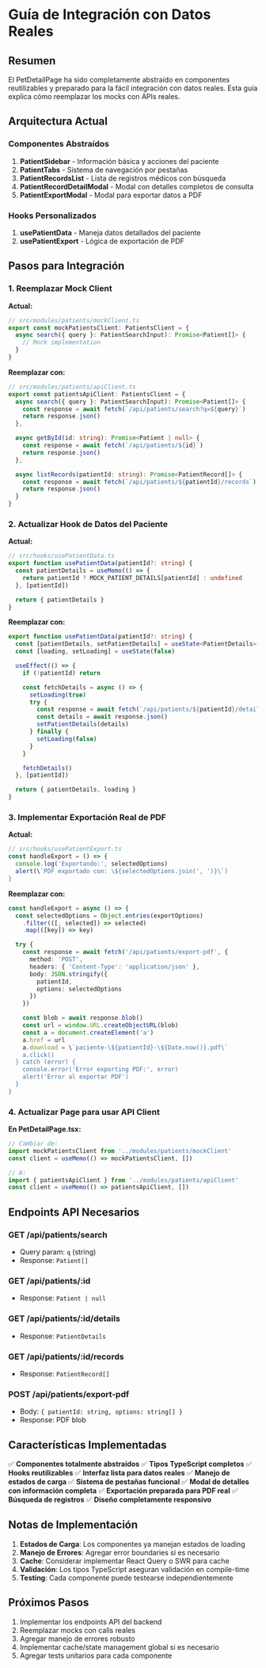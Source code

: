 # Guía de Integración con Datos Reales

## Resumen

El PetDetailPage ha sido completamente abstraído en componentes reutilizables y preparado para la fácil integración con datos reales. Esta guía explica cómo reemplazar los mocks con APIs reales.

## Arquitectura Actual

### Componentes Abstraídos

1. **PatientSidebar** - Información básica y acciones del paciente
2. **PatientTabs** - Sistema de navegación por pestañas
3. **PatientRecordsList** - Lista de registros médicos con búsqueda
4. **PatientRecordDetailModal** - Modal con detalles completos de consulta
5. **PatientExportModal** - Modal para exportar datos a PDF

### Hooks Personalizados

1. **usePatientData** - Maneja datos detallados del paciente
2. **usePatientExport** - Lógica de exportación de PDF

## Pasos para Integración

### 1. Reemplazar Mock Client

**Actual:**
```typescript
// src/modules/patients/mockClient.ts
export const mockPatientsClient: PatientsClient = {
  async search({ query }: PatientSearchInput): Promise<Patient[]> {
    // Mock implementation
  }
}
```

**Reemplazar con:**
```typescript
// src/modules/patients/apiClient.ts
export const patientsApiClient: PatientsClient = {
  async search({ query }: PatientSearchInput): Promise<Patient[]> {
    const response = await fetch(`/api/patients/search?q=${query}`)
    return response.json()
  },

  async getById(id: string): Promise<Patient | null> {
    const response = await fetch(`/api/patients/${id}`)
    return response.json()
  },

  async listRecords(patientId: string): Promise<PatientRecord[]> {
    const response = await fetch(`/api/patients/${patientId}/records`)
    return response.json()
  }
}
```

### 2. Actualizar Hook de Datos del Paciente

**Actual:**
```typescript
// src/hooks/usePatientData.ts
export function usePatientData(patientId?: string) {
  const patientDetails = useMemo(() => {
    return patientId ? MOCK_PATIENT_DETAILS[patientId] : undefined
  }, [patientId])

  return { patientDetails }
}
```

**Reemplazar con:**
```typescript
export function usePatientData(patientId?: string) {
  const [patientDetails, setPatientDetails] = useState<PatientDetails>()
  const [loading, setLoading] = useState(false)

  useEffect(() => {
    if (!patientId) return

    const fetchDetails = async () => {
      setLoading(true)
      try {
        const response = await fetch(`/api/patients/${patientId}/details`)
        const details = await response.json()
        setPatientDetails(details)
      } finally {
        setLoading(false)
      }
    }

    fetchDetails()
  }, [patientId])

  return { patientDetails, loading }
}
```

### 3. Implementar Exportación Real de PDF

**Actual:**
```typescript
// src/hooks/usePatientExport.ts
const handleExport = () => {
  console.log('Exportando:', selectedOptions)
  alert(\`PDF exportado con: \${selectedOptions.join(', ')}\`)
}
```

**Reemplazar con:**
```typescript
const handleExport = async () => {
  const selectedOptions = Object.entries(exportOptions)
    .filter(([, selected]) => selected)
    .map(([key]) => key)

  try {
    const response = await fetch('/api/patients/export-pdf', {
      method: 'POST',
      headers: { 'Content-Type': 'application/json' },
      body: JSON.stringify({
        patientId,
        options: selectedOptions
      })
    })

    const blob = await response.blob()
    const url = window.URL.createObjectURL(blob)
    const a = document.createElement('a')
    a.href = url
    a.download = \`paciente-\${patientId}-\${Date.now()}.pdf\`
    a.click()
  } catch (error) {
    console.error('Error exporting PDF:', error)
    alert('Error al exportar PDF')
  }
}
```

### 4. Actualizar Page para usar API Client

**En PetDetailPage.tsx:**
```typescript
// Cambiar de:
import mockPatientsClient from '../modules/patients/mockClient'
const client = useMemo(() => mockPatientsClient, [])

// A:
import { patientsApiClient } from '../modules/patients/apiClient'
const client = useMemo(() => patientsApiClient, [])
```

## Endpoints API Necesarios

### GET /api/patients/search
- Query param: `q` (string)
- Response: `Patient[]`

### GET /api/patients/:id
- Response: `Patient | null`

### GET /api/patients/:id/details
- Response: `PatientDetails`

### GET /api/patients/:id/records
- Response: `PatientRecord[]`

### POST /api/patients/export-pdf
- Body: `{ patientId: string, options: string[] }`
- Response: PDF blob

## Características Implementadas

✅ **Componentes totalmente abstraídos**
✅ **Tipos TypeScript completos**
✅ **Hooks reutilizables**
✅ **Interfaz lista para datos reales**
✅ **Manejo de estados de carga**
✅ **Sistema de pestañas funcional**
✅ **Modal de detalles con información completa**
✅ **Exportación preparada para PDF real**
✅ **Búsqueda de registros**
✅ **Diseño completamente responsivo**

## Notas de Implementación

1. **Estados de Carga**: Los componentes ya manejan estados de loading
2. **Manejo de Errores**: Agregar error boundaries si es necesario
3. **Cache**: Considerar implementar React Query o SWR para cache
4. **Validación**: Los tipos TypeScript aseguran validación en compile-time
5. **Testing**: Cada componente puede testearse independientemente

## Próximos Pasos

1. Implementar los endpoints API del backend
2. Reemplazar mocks con calls reales
3. Agregar manejo de errores robusto
4. Implementar cache/state management global si es necesario
5. Agregar tests unitarios para cada componente